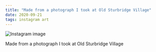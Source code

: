```yaml
---
title: "Made from a photograph I took at Old Sturbridge Village"
date: 2020-09-21
tags: instagram art
---
```


![Instagram image](/media/119888821_338999377448580_5060910171255067577_n_17884551676743390.jpg)

Made from a photograph I took at Old Sturbridge Village

